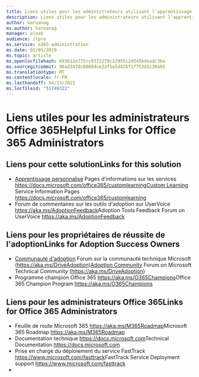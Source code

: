 ```yaml
---
title: Liens utiles pour les administrateurs utilisant l'apprentissage personnalisé pour Office 365
description: Liens utiles pour les administrateurs utilisant l'apprentissage personnalisé pour Office 365
author: karuanag
ms.author: karuanag
manager: alexb
audience: itpro
ms.service: o365-administration
ms.date: 02/01/2019
ms.topic: article
ms.openlocfilehash: 693612e775cc9372279c22955c2d545bdeadc3be
ms.sourcegitcommit: 96ad347dc08694ce2af5a5d42bf1f753d1c30a65
ms.translationtype: MT
ms.contentlocale: fr-FR
ms.lasthandoff: 04/13/2021
ms.locfileid: "51749322"
---
```

# <a name="helpful-links-for-office-365-administrators"></a><span data-ttu-id="e69ce-103">Liens utiles pour les administrateurs Office 365</span><span class="sxs-lookup"><span data-stu-id="e69ce-103">Helpful Links for Office 365 Administrators</span></span>

## <a name="links-for-this-solution"></a><span data-ttu-id="e69ce-104">Liens pour cette solution</span><span class="sxs-lookup"><span data-stu-id="e69ce-104">Links for this solution</span></span>

- <span data-ttu-id="e69ce-105">[Apprentissage personnalisé](/office365/customlearning) Pages d'informations sur les services https://docs.microsoft.com/office365/customlearning</span><span class="sxs-lookup"><span data-stu-id="e69ce-105">[Custom Learning](/office365/customlearning) Service Information Pages https://docs.microsoft.com/office365/customlearning</span></span>
- <span data-ttu-id="e69ce-106">Forum de commentaires sur les outils d'adoption sur UserVoice https://aka.ms/AdoptionFeedback</span><span class="sxs-lookup"><span data-stu-id="e69ce-106">Adoption Tools Feedback Forum on UserVoice https://aka.ms/AdoptionFeedback</span></span> 

## <a name="links-for-adoption-success-owners"></a><span data-ttu-id="e69ce-107">Liens pour les propriétaires de réussite de l'adoption</span><span class="sxs-lookup"><span data-stu-id="e69ce-107">Links for Adoption Success Owners</span></span>
- <span data-ttu-id="e69ce-108">[Communauté d'adoption](https://aka.ms/DriveAdoption) Forum sur la communauté technique Microsoft (https://aka.ms/DriveAdoption)</span><span class="sxs-lookup"><span data-stu-id="e69ce-108">[Adoption Community](https://aka.ms/DriveAdoption) Forum on Microsoft Technical Community (https://aka.ms/DriveAdoption)</span></span>
- <span data-ttu-id="e69ce-109">Programme champion Office 365 https://aka.ms/O365Champions</span><span class="sxs-lookup"><span data-stu-id="e69ce-109">Office 365 Champion Program https://aka.ms/O365Champions</span></span> 

## <a name="links-for-office-365-administrators"></a><span data-ttu-id="e69ce-110">Liens pour les administrateurs Office 365</span><span class="sxs-lookup"><span data-stu-id="e69ce-110">Links for Office 365 Administrators</span></span>
- <span data-ttu-id="e69ce-111">Feuille de route Microsoft 365 https://aka.ms/M365Roadmap</span><span class="sxs-lookup"><span data-stu-id="e69ce-111">Microsoft 365 Roadmap https://aka.ms/M365Roadmap</span></span>
- <span data-ttu-id="e69ce-112">Documentation technique https://docs.microsoft.com</span><span class="sxs-lookup"><span data-stu-id="e69ce-112">Technical Documentation https://docs.microsoft.com</span></span>
- <span data-ttu-id="e69ce-113">Prise en charge du déploiement du service FastTrack https://www.microsoft.com/fasttrack</span><span class="sxs-lookup"><span data-stu-id="e69ce-113">FastTrack Service Deployment support https://www.microsoft.com/fasttrack</span></span>
-
